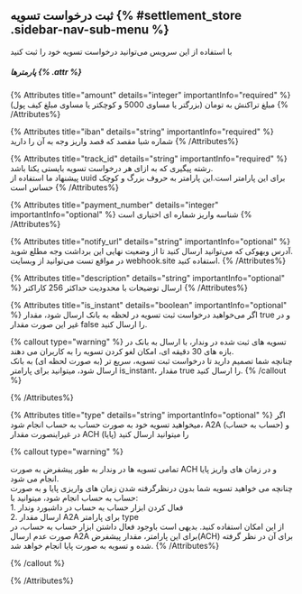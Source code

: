 ##  ثبت درخواست تسویه {% #settlement_store .sidebar-nav-sub-menu %}

با استفاده از این سرویس می‌توانید درخواست تسویه خود را ثبت کنید 
##### پارمترها {% .attr %}

{% Attributes title="amount" details="integer" importantInfo="required" %}
  مبلغ تراکنش به تومان (بزرگتر یا مساوی 5000 و کوچکتر یا مساوی مبلغ کیف پول)
  {% /Attributes%}

{% Attributes title="iban" details="string" importantInfo="required" %}
 شماره شبا مقصد که قصد واریز وجه به آن را دارید
  {% /Attributes%}

{% Attributes title="track_id" details="string" importantInfo="required" %}
  رشته پیگیری که به ازای هر درخواست تسویه بایستی یکتا باشد. \
پیشنهاد ما استفاده از uuid برای این پارامتر است.این پارامتر به حروف بزرگ و کوچک حساس است
  {% /Attributes%}

{% Attributes title="payment_number" details="integer" importantInfo="optional" %}
شناسه واریز شماره ای اختیاری است
  {% /Attributes%}

{% Attributes title="notify_url" details="string" importantInfo="optional" %}
آدرس وبهوکی که می‌توانید ارسال کنید تا از وضعیت نهایی این برداشت وجه مطلع شوید. \
در مواقع تست می‌توانید از وبسایت webhook.site استفاده کنید.
{% /Attributes%}

{% Attributes title="description" details="string" importantInfo="optional" %}
ارسال توضیحات با محدودیت حداکثر 256 کاراکتر
  {% /Attributes%}

{% Attributes title="is_instant" details="boolean" importantInfo="optional" %}
اگر می‌خواهید درخواست ثبت تسویه در لحظه به بانک ارسال شود، مقدار true و در غیر این صورت مقدار false را ارسال کنید.

{% callout type="warning" %}
تسویه های ثبت شده در وندار، با ارسال به بانک در بازه های 30 دقیقه ای، امکان لغو کردن تسویه را به کاربران می دهند. \
چنانچه شما تصمیم دارید تا درخواست ثبت تسویه، سریع تر (به صورت لحظه ای) به بانک ارسال شود، میتوانید برای پارامتر is_instant، مقدار true را ارسال کنید.
{% /callout %}


{% /Attributes%}


{% Attributes title="type" details="string" importantInfo="optional" %}
اگر میخواهید تسویه خود به صورت حساب به حساب انجام شود، A2A (حساب به حساب) و در غیراینصورت مقدار ACH (پایا) را میتوانید ارسال کنید

{% callout type="warning" %}


تمامی تسویه ها در وندار به طور پیشفرض به صورت ACH و در زمان های واریز پایا انجام می شود. \
چنانچه می خواهید تسویه شما بدون درنظرگرفته شدن زمان های واریزی پایا و به صورت حساب به حساب انجام شود، میتوانید با: \
    1. فعال کردن ابزار حساب به حساب در داشبورد وندار \
    2. ارسال مقدار A2A برای پارامتر type \
   از این امکان استفاده کنید.
   بدیهی است باوجود فعال داشتن ابزار حساب به حساب، در صورت عدم ارسال A2A برای این پارامتر، مقدار پیشفرض(ACH) برای آن در نظر گرفته شده و تسویه به صورت پایا انجام خواهد شد.
{% /Attributes%}
>
{% /callout %}

{% /Attributes%}